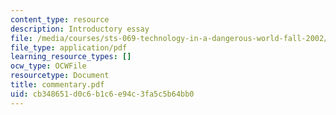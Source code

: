 ```yaml
---
content_type: resource
description: Introductory essay
file: /media/courses/sts-069-technology-in-a-dangerous-world-fall-2002/cb348651d0c6b1c6e94c3fa5c5b64bb0_commentary.pdf
file_type: application/pdf
learning_resource_types: []
ocw_type: OCWFile
resourcetype: Document
title: commentary.pdf
uid: cb348651-d0c6-b1c6-e94c-3fa5c5b64bb0
---
```


